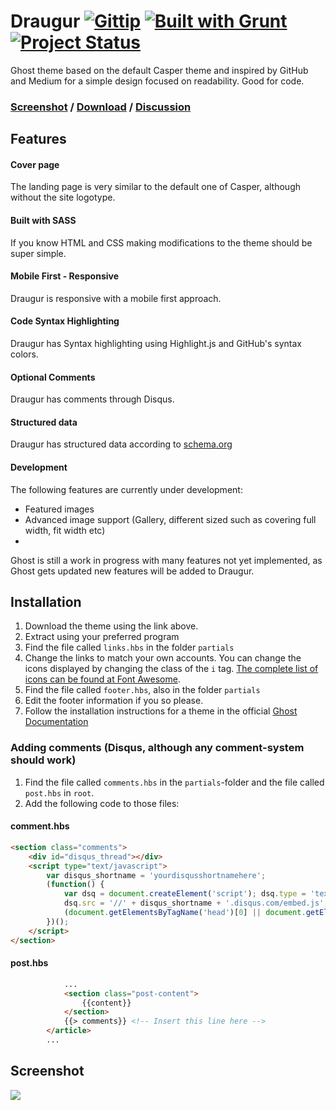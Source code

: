 Draugur [![Gittip](http://img.shields.io/gittip/reedyn.svg)](https://www.gittip.com/reedyn/) [![Built with Grunt](http://cdn.gruntjs.com/builtwith.png)](http://gruntjs.com/) [![Project Status](http://stillmaintained.com/Reedyn/Draugur.png)](http://stillmaintained.com/Reedyn/Draugur)
=======

Ghost theme based on the default Casper theme and inspired by GitHub and Medium for a simple design focused on readability. Good for code.

### [Screenshot](https://github.com/Reedyn/Draugur#screenshot) / [Download](https://github.com/Reedyn/Draugur/releases/latest) / [Discussion](https://ghost.org/forum/themes/5427-draugur-minimalistic-theme)

## Features
#### Cover page
The landing page is very similar to the default one of Casper, although without the site logotype.

#### Built with SASS
If you know HTML and CSS making modifications to the theme should be super simple.

#### Mobile First - Responsive
Draugur is responsive with a mobile first approach.

#### Code Syntax Highlighting
Draugur has Syntax highlighting using Highlight.js and GitHub's syntax colors.

#### Optional Comments
Draugur has comments through Disqus.

#### Structured data
Draugur has structured data according to [schema.org](http://schema.org)

#### Development
The following features are currently under development:

 * Featured images
 * Advanced image support (Gallery, different sized such as covering full width, fit width etc)
 * 
Ghost is still a work in progress with many features not yet implemented, as Ghost gets updated new features will be added to Draugur.

## Installation

 1. Download the theme using the link above.
 2. Extract using your preferred program
 3. Find the file called `links.hbs` in the folder `partials`
 4. Change the links to match your own accounts. You can change the icons displayed by changing the class of the `i` tag. [The complete list of icons can be found at Font Awesome](http://fortawesome.github.io/Font-Awesome/icons/#brand).
 5. Find the file called `footer.hbs`, also in the folder `partials`
 6. Edit the footer information if you so please.
 7. Follow the installation instructions for a theme in the official [Ghost Documentation](http://docs.ghost.org/themes/)

### Adding comments (Disqus, although any comment-system should work)

 1. Find the file called `comments.hbs` in the `partials`-folder and the file called `post.hbs` in `root`.
 2. Add the following code to those files:

#### comment.hbs
```html
<section class="comments">            
    <div id="disqus_thread"></div>
    <script type="text/javascript">
        var disqus_shortname = 'yourdisqusshortnamehere';
        (function() {
            var dsq = document.createElement('script'); dsq.type = 'text/javascript'; dsq.async = true;
            dsq.src = '//' + disqus_shortname + '.disqus.com/embed.js';
            (document.getElementsByTagName('head')[0] || document.getElementsByTagName('body')[0]).appendChild(dsq);
        })();
    </script>
</section> 
```

#### post.hbs
```html
            ...
            <section class="post-content">
                {{content}}
            </section>
            {{> comments}} <!-- Insert this line here -->
        </article>
        ...
```
## Screenshot

![](http://gustavlindqvist.se/content/images/2014/Feb/draugur-example.png)



